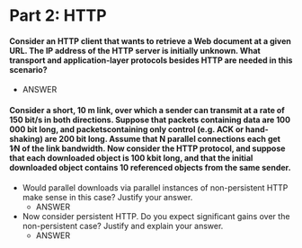 # Part 2: HTTP
#### Consider an HTTP client that wants to retrieve a Web document at a given URL. The IP address of the HTTP server is initially unknown. What transport and application-layer protocols besides HTTP are needed in this scenario?
* ANSWER

#### Consider a short, 10 m link, over which a sender can transmit at a rate of 150 bit/s in both directions. Suppose that packets containing data are 100 000 bit long, and packetscontaining only control (e.g. ACK or hand-shaking) are 200 bit long. Assume that N parallel connections each get 1∕N of the link bandwidth. Now consider the HTTP protocol, and suppose that each downloaded object is 100 kbit long, and that the initial downloaded object contains 10 referenced objects from the same sender.
* Would parallel downloads via parallel instances of non-persistent HTTP make sense in this case? Justify your answer.
    * ANSWER
* Now consider persistent HTTP. Do you expect significant gains over the non-persistent case? Justify and explain your answer.
    * ANSWER